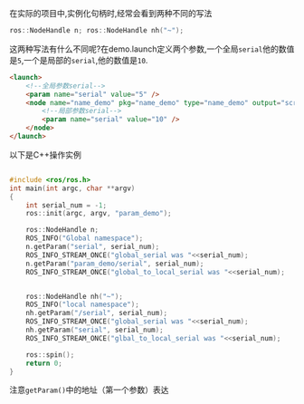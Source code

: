 在实际的项目中,实例化句柄时,经常会看到两种不同的写法
``` C++
ros::NodeHandle n; ros::NodeHandle nh("~");
```
这两种写法有什么不同呢?在demo.launch定义两个参数,一个全局`serial`他的数值是`5`,一个是局部的`serial`,他的数值是`10`.
```html
<launch>
	<!--全局参数serial-->
	<param name="serial" value="5" />
	<node name="name_demo" pkg="name_demo" type="name_demo" output="screen">
		<!--局部参数serial-->
		<param name="serial" value="10" />
	</node>
</launch>
```
以下是C++操作实例
```C++

#include <ros/ros.h>
int main(int argc, char **argv)
{
    int serial_num = -1;
    ros::init(argc, argv, "param_demo");

    ros::NodeHandle n;
    ROS_INFO("Global namespace");
    n.getParam("serial", serial_num);
    ROS_INFO_STREAM_ONCE("global_serial was "<<serial_num);
    n.getParam("param_demo/serial", serial_num);
    ROS_INFO_STREAM_ONCE("global_to_local_serial was "<<serial_num);


    ros::NodeHandle nh("~");
    ROS_INFO("local namespace");
    nh.getParam("/serial", serial_num);
    ROS_INFO_STREAM_ONCE("global_serial was "<<serial_num);
    nh.getParam("serial", serial_num);
    ROS_INFO_STREAM_ONCE("glbal_to_local_serial was "<<serial_num);

    ros::spin();
    return 0;
}

```
注意`getParam()`中的地址（第一个参数）表达